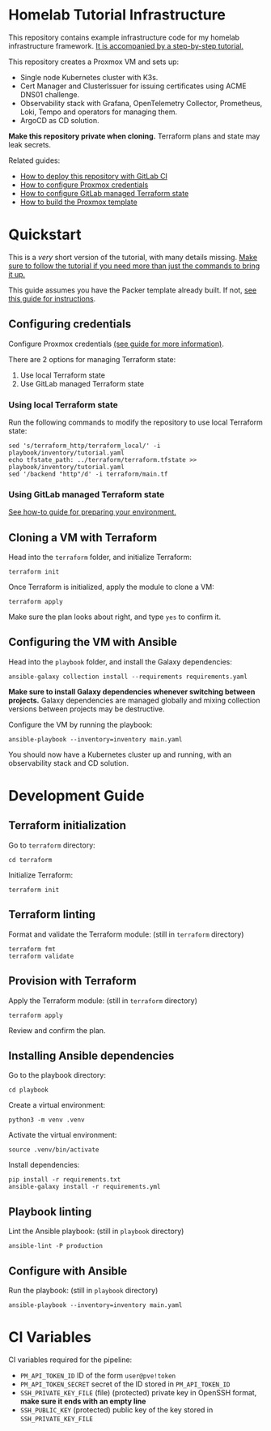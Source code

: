 # Homelab Tutorial Infrastructure

This repository contains example infrastructure code for my homelab infrastructure framework.
[It is accompanied by a step-by-step tutorial.](https://lkummer.github.io/homelab-wiki/tutorial/part-1-preparation/)

This repository creates a Proxmox VM and sets up:

* Single node Kubernetes cluster with K3s.
* Cert Manager and ClusterIssuer for issuing certificates using ACME DNS01 challenge.
* Observability stack with Grafana, OpenTelemetry Collector, Prometheus, Loki, Tempo and operators for managing them.
* ArgoCD as CD solution.

**Make this repository private when cloning.**
Terraform plans and state may leak secrets.

Related guides:

* [How to deploy this repository with GitLab CI](https://lkummer.github.io/homelab-wiki/how-to/gitlab-automation/)
* [How to configure Proxmox credentials](https://lkummer.github.io/homelab-wiki/how-to/proxmox-api-tokens/)
* [How to configure GitLab managed Terraform state](https://lkummer.github.io/homelab-wiki/how-to/gitlab-managed-state/)
* [How to build the Proxmox template](https://lkummer.github.io/homelab-wiki/how-to/packer-template/)

# Quickstart

This is a *very* short version of the tutorial, with many details missing.
[Make sure to follow the tutorial if you need more than just the commands to bring it up.](https://lkummer.github.io/homelab-wiki/tutorial/part-1-preparation/)

This guide assumes you have the Packer template already built.
If not, [see this guide for instructions](https://lkummer.github.io/homelab-wiki/how-to/packer-template/).

## Configuring credentials

Configure Proxmox credentials [(see guide for more information)](https://lkummer.github.io/homelab-wiki/how-to/proxmox-api-tokens/#managing-credentials-when-working).

There are 2 options for managing Terraform state:

1. Use local Terraform state
2. Use GitLab managed Terraform state

### Using local Terraform state

Run the following commands to modify the repository to use local Terraform state:

```
sed 's/terraform_http/terraform_local/' -i playbook/inventory/tutorial.yaml
echo tfstate_path: ../terraform/terraform.tfstate >> playbook/inventory/tutorial.yaml
sed '/backend "http"/d' -i terraform/main.tf
```

### Using GitLab managed Terraform state

[See how-to guide for preparing your environment.](https://lkummer.github.io/homelab-wiki/how-to/gitlab-managed-state/#preparing-local-environment)

## Cloning a VM with Terraform

Head into the `terraform` folder, and initialize Terraform:

```
terraform init
```

Once Terraform is initialized, apply the module to clone a VM:

```
terraform apply
```

Make sure the plan looks about right, and type `yes` to confirm it.

## Configuring the VM with Ansible

Head into the `playbook` folder, and install the Galaxy dependencies:

```
ansible-galaxy collection install --requirements requirements.yaml
```

**Make sure to install Galaxy dependencies whenever switching between projects.**
Galaxy dependencies are managed globally and mixing collection versions between projects may be destructive.

Configure the VM by running the playbook:

```
ansible-playbook --inventory=inventory main.yaml
```

You should now have a Kubernetes cluster up and running, with an observability stack and CD solution.

# Development Guide

## Terraform initialization

Go to `terraform` directory:

```
cd terraform
```

Initialize Terraform:

```
terraform init
```

## Terraform linting

Format and validate the Terraform module:
(still in `terraform` directory)

```
terraform fmt
terraform validate
```

## Provision with Terraform

Apply the Terraform module:
(still in `terraform` directory)

```
terraform apply
```

Review and confirm the plan.

## Installing Ansible dependencies

Go to the playbook directory:

```
cd playbook
```

Create a virtual environment:

```
python3 -m venv .venv
```

Activate the virtual environment:

```
source .venv/bin/activate
```

Install dependencies:

```
pip install -r requirements.txt
ansible-galaxy install -r requirements.yml
```

## Playbook linting

Lint the Ansible playbook:
(still in `playbook` directory)

```
ansible-lint -P production
```

## Configure with Ansible

Run the playbook:
(still in `playbook` directory)

```
ansible-playbook --inventory=inventory main.yaml
```

# CI Variables

CI variables required for the pipeline:

* `PM_API_TOKEN_ID` ID of the form `user@pve!token`
* `PM_API_TOKEN_SECRET` secret of the ID stored in `PM_API_TOKEN_ID`
* `SSH_PRIVATE_KEY_FILE` (file) (protected) private key in OpenSSH format, **make sure it ends with an empty line**
* `SSH_PUBLIC_KEY` (protected) public key of the key stored in `SSH_PRIVATE_KEY_FILE`
